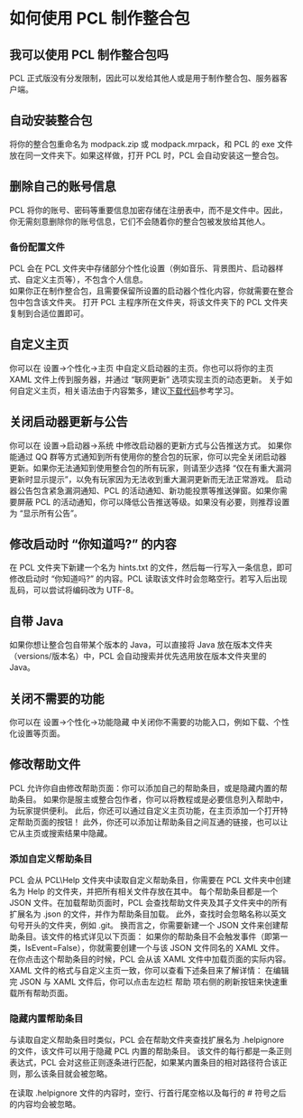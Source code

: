 # 如何使用 PCL 制作整合包

## 我可以使用 PCL 制作整合包吗

PCL 正式版没有分发限制，因此可以发给其他人或是用于制作整合包、服务器客户端。

## 自动安装整合包

将你的整合包重命名为 modpack.zip 或 modpack.mrpack，和 PCL 的 exe 文件放在同一文件夹下。如果这样做，打开 PCL 时，PCL 会自动安装这一整合包。

## 删除自己的账号信息

PCL 将你的账号、密码等重要信息加密存储在注册表中，而不是文件中。因此，你无需刻意删除你的账号信息，它们不会随着你的整合包被发放给其他人。

### 备份配置文件

PCL 会在 PCL 文件夹中存储部分个性化设置（例如音乐、背景图片、启动器样式、自定义主页等），不包含个人信息。  
如果你正在制作整合包，且需要保留所设置的启动器个性化内容，你就需要在整合包中包含该文件夹。
打开 PCL 主程序所在文件夹，将该文件夹下的 PCL 文件夹复制到合适位置即可。

## 自定义主页

你可以在 设置→个性化→主页 中自定义启动器的主页。你也可以将你的主页 XAML 文件上传到服务器，并通过 “联网更新” 选项实现主页的动态更新。
关于如何自定义主页，相关语法由于内容繁多，建议[下载代码](https://cdn.jsdelivr.net/gh//LTCatt/PCL2Help@latest/个性化/XAML%20格式.xaml)参考学习。

## 关闭启动器更新与公告

你可以在 设置→启动器→系统 中修改启动器的更新方式与公告推送方式。
如果你能通过 QQ 群等方式通知到所有使用你的整合包的玩家，你可以完全关闭启动器更新。如果你无法通知到使用整合包的所有玩家，则请至少选择 “仅在有重大漏洞更新时显示提示”，以免有玩家因为无法收到重大漏洞更新而无法正常游戏。
启动器公告包含紧急漏洞通知、PCL 的活动通知、新功能投票等推送弹窗。如果你需要屏蔽 PCL 的活动通知，你可以降低公告推送等级。如果没有必要，则推荐设置为 “显示所有公告”。

## 修改启动时 “你知道吗?” 的内容

在 PCL 文件夹下新建一个名为 hints.txt 的文件，然后每一行写入一条信息，即可修改启动时 “你知道吗?” 的内容。PCL 读取该文件时会忽略空行。若写入后出现乱码，可以尝试将编码改为 UTF-8。

## 自带 Java

如果你想让整合包自带某个版本的 Java，可以直接将 Java 放在版本文件夹（versions/版本名）中，PCL 会自动搜索并优先选用放在版本文件夹里的 Java。

## 关闭不需要的功能

你可以在 设置→个性化→功能隐藏 中关闭你不需要的功能入口，例如下载、个性化设置等页面。

## 修改帮助文件

PCL 允许你自由修改帮助页面：你可以添加自己的帮助条目，或是隐藏内置的帮助条目。
如果你是服主或整合包作者，你可以将教程或是必要信息列入帮助中，为玩家提供便利。
此后，你还可以通过自定义主页功能，在主页添加一个打开特定帮助页面的按钮！
此外，你还可以添加让帮助条目之间互通的链接，也可以让它从主页或搜索结果中隐藏。

### 添加自定义帮助条目

PCL 会从 PCL\Help 文件夹中读取自定义帮助条目，你需要在 PCL 文件夹中创建名为 Help 的文件夹，并把所有相关文件存放在其中。
每个帮助条目都是一个 JSON 文件。在加载帮助页面时，PCL 会查找帮助文件夹及其子文件夹中的所有扩展名为 .json 的文件，并作为帮助条目加载。
此外，查找时会忽略名称以英文句号开头的文件夹，例如 .git。
换而言之，你需要新建一个 JSON 文件来创建帮助条目。该文件的格式详见以下页面：
如果你的帮助条目不会触发事件（即第一类，IsEvent=False），你就需要创建一个与该 JSON 文件同名的 XAML 文件。
在你点击这个帮助条目的时候，PCL 会从该 XAML 文件中加载页面的实际内容。
XAML 文件的格式与自定义主页一致，你可以查看下述条目来了解详情：
在编辑完 JSON 与 XAML 文件后，你可以点击左边栏 帮助 项右侧的刷新按钮来快速重载所有帮助页面。

### 隐藏内置帮助条目

与读取自定义帮助条目时类似，PCL 会在帮助文件夹查找扩展名为 .helpignore 的文件，该文件可以用于隐藏 PCL 内置的帮助条目。
该文件的每行都是一条正则表达式，PCL 会对这些正则逐条进行匹配，如果某内置条目的相对路径符合该正则，那么该条目就会被忽略。

在读取 .helpignore 文件的内容时，空行、行首行尾空格以及每行的 # 符号之后的内容均会被忽略。
